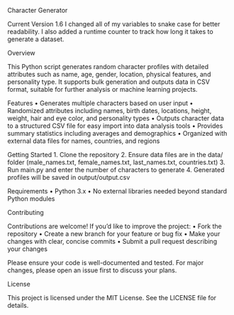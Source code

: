 Character Generator

Current Version
1.6 I changed all of my variables to snake case for better readability. I also added a runtime counter to track how long it takes to generate a dataset. 

Overview

This Python script generates random character profiles with detailed attributes such as name, age, gender, location, physical features, and personality type. It supports bulk generation and outputs data in CSV format, suitable for further analysis or machine learning projects.

Features
	•	Generates multiple characters based on user input
	•	Randomized attributes including names, birth dates, locations, height, weight, hair and eye color, and personality types
	•	Outputs character data to a structured CSV file for easy import into data analysis tools
	•	Provides summary statistics including averages and demographics
	•	Organized with external data files for names, countries, and regions

Getting Started
	1.	Clone the repository
	2.	Ensure data files are in the data/ folder (male_names.txt, female_names.txt, last_names.txt, countries.txt)
	3.	Run main.py and enter the number of characters to generate
	4.	Generated profiles will be saved in output/output.csv

Requirements
	•	Python 3.x
	•	No external libraries needed beyond standard Python modules

Contributing

Contributions are welcome! If you’d like to improve the project:
	•	Fork the repository
	•	Create a new branch for your feature or bug fix
	•	Make your changes with clear, concise commits
	•	Submit a pull request describing your changes

Please ensure your code is well-documented and tested. For major changes, please open an issue first to discuss your plans.

License

This project is licensed under the MIT License. See the LICENSE file for details.